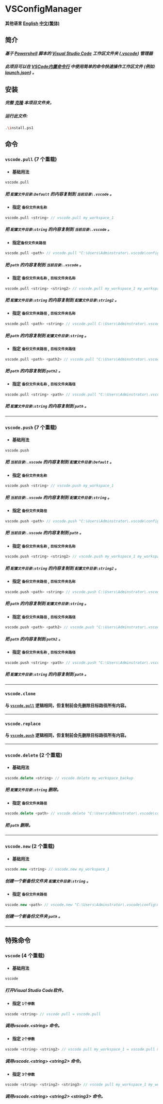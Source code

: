 # VSConfigManager

#### 其他语言 [English](README.md) [中文(繁体)](README_TW.md)


## 简介
##### 基于 [Powershell](https://github.com/PowerShell/PowerShell) 脚本的 [Visual Studio Code](https://github.com/microsoft/vscode) 工作区文件夹 ([.vscode](https://code.visualstudio.com/docs/configure/settings)) 管理器
##### 此项目可以在 [VSCode内置命令行](https://code.visualstudio.com/docs/terminal/basics) 中使用**简单的命令**快速操作工作区文件 (例如: [launch.json](https://code.visualstudio.com/docs/debugtest/debugging)) 。


## 安装
##### 完整 [克隆](https://docs.github.com/en/repositories/creating-and-managing-repositories/cloning-a-repository) 本项目文件夹，
##### 运行此文件: 
```bash
.\install.ps1
```


## 命令


### ```vscode.pull``` (7 个重载)


- #### 基础用法
```cpp
vscode.pull
```
##### 把 ```配置文件目录\Default``` 的内容复制到 ```当前目录\.vscode``` 。


- #### 指定 ```备份文件夹名称```
```cpp
vscode.pull <string> // vscode.pull my_workspace_1
```
##### 把 ```配置文件目录\string``` 的内容复制到 ```当前目录\.vscode``` 。


- #### 指定```备份文件夹路径```
```cpp
vscode.pull <path> // vscode.pull "C:\Users\Adminstrator\.vscode\config\my_workspace_1\" 
```
##### 把 ```path``` 的内容复制到 ```当前目录\.vscode``` 。


- #### 指定 ```备份文件夹名称``` , ```目标文件夹名称```
```cpp
vscode.pull <string> <string2> // vscode.pull my_workspace_1 my_workspace_backup
```
##### 把 ```配置文件目录\string``` 的内容复制到 ```配置文件目录\string2``` 。


- #### 指定 ```备份文件夹路径``` , ```目标文件夹名称```
```cpp
vscode.pull <path> <string> // vscode.pull C:\Users\Adminstrator\.vscode\config\my_workspace_1\ my_workspace_backup
```
##### 把 ```path``` 的内容复制到 ```配置文件目录\string``` 。


- #### 指定 ```备份文件夹路径``` , ```目标文件夹路径```
```cpp
vscode.pull <path> <path2> // vscode.pull "C:\Users\Adminstrator\.vscode\config\my_workspace_1\" "C:\Users\Adminstrator\.vscode\config\my_workspace_backup\"
```
##### 把 ```path``` 的内容复制到 ```path2``` 。


- #### 指定 ```备份文件夹名称``` , ```目标文件夹路径```
```cpp
vscode.pull <string> <path> // vscode.pull "C:\Users\Adminstrator\.vscode\config\my_workspace_1\" "C:\Users\Adminstrator\.vscode\config\my_workspace_backup\"
```
##### 把 ```配置文件目录\string``` 的内容复制到 ```path``` 。

---


### ```vscode.push``` (7 个重载)


- #### 基础用法
```cpp
vscode.push 
```
##### 把 ```当前目录\.vscode``` 的内容复制到 ```配置文件目录\Default``` 。


- #### 指定 ```备份文件夹名称```
```cpp
vscode.push <string> // vscode.push my_workspace_1
```
##### 把 ```当前目录\.vscode``` 的内容复制到 ```配置文件目录\string``` 。


- #### 指定 ```备份文件夹路径```
```cpp
vscode.push <path> // vscode.push "C:\Users\Adminstrator\.vscode\config\my_workspace_1\" 
```
##### 把 ```当前目录\.vscode``` 的内容复制到 ```path``` 。


- #### 指定 ```备份文件夹名称``` , ```目标文件夹名称```
```cpp
vscode.push <string> <string2> // vscode.push my_workspace_1 my_workspace_backup
```
##### 把 ```配置文件目录\string``` 的内容复制到 ```配置文件目录\string2``` 。


- #### 指定 ```备份文件夹路径``` , ```目标文件夹名称```
```cpp
vscode.push <path> <string> // vscode.push C:\Users\Adminstrator\.vscode\config\my_workspace_1\ my_workspace_backup
```
##### 把 ```path``` 的内容复制到 ```配置文件目录\string``` 。


- #### 指定 ```备份文件夹路径``` , ```目标文件夹路径```
```cpp
vscode.push <path> <path2> // vscode.push "C:\Users\Adminstrator\.vscode\config\my_workspace_1\" "C:\Users\Adminstrator\.vscode\config\my_workspace_backup\"
```
##### 把 ```path``` 的内容复制到 ```path2``` 。


- #### 指定 ```备份文件夹名称``` , ```目标文件夹路径```
```cpp
vscode.push <string> <path> // vscode.push "C:\Users\Adminstrator\.vscode\config\my_workspace_1\" "C:\Users\Adminstrator\.vscode\config\my_workspace_backup\"
```
##### 把 ```配置文件目录\string``` 的内容复制到 ```path``` 。

---


### ```vscode.clone``` 
#### 与 [```vscode.pull```](#vscodepull-7-个重载) 逻辑相同，但复制前会先删除目标路径所有内容。

---
### ```vscode.replace```
#### 与 [```vscode.push```](#vscodepush-7-个重载) 逻辑相同，但复制前会先删除目标路径所有内容。
---
### ```vscode.delete``` (2 个重载)
- #### 基础用法
```cpp
vscode.delete <string> // vscode.delete my_workspace_backup
```
##### 把 ```配置文件目录\string``` 删除。
- #### 指定 ```备份文件夹路径```
```cpp
vscode.delete <path> // vscode.delete "C:\Users\Adminstrator\.vscode\config\my_workspace_backup\"
```
##### 把 ```path``` 删除。
---
### ```vscode.new``` (2 个重载)
- #### 基础用法
```cpp
vscode.new <string> // vscode.new my_workspace_1
```
##### 创建一个新备份文件夹 ```配置文件目录\string``` 。
- #### 指定 ```备份文件夹路径```
```cpp
vscode.new <path> // vscode.new "C:\Users\Adminstrator\.vscode\config\my_workspace_1\"
```
##### 创建一个新备份文件夹 ```path``` 。
---
## 特殊命令
### ```vscode``` (4 个重载)
- #### 基础用法
```cpp
vscode
```
##### 打开Visual Studio Code软件。
- #### 指定 ```1个参数```
```cpp
vscode <string> // vscode pull = vscode.pull
```
##### 调用vscode.\<string\> 命令。

- #### 指定 ```2个参数```
```cpp
vscode <string> <string2> // vscode pull my_workspace_1 = vscode.pull my_workspace_1
```
##### 调用vscode.\<string\> \<string2\> 命令。

- #### 指定 ```3个参数```
```cpp
vscode <string> <string2> <string3> // vscode pull my_workspace_1 my_workspace_backup = vscode.pull my_workspace_1 my_workspace_backup
```
##### 调用vscode.\<string\> \<string2\> \<string3\> 命令。

